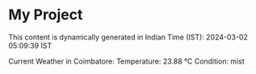 # My Project

This content is dynamically generated in Indian Time (IST): 2024-03-02 05:09:39 IST


Current Weather in Coimbatore:
Temperature: 23.88 °C
Condition: mist
